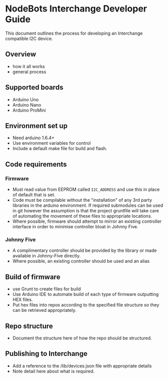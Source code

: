 # NodeBots Interchange Developer Guide

This document outlines the process for developing an Interchange compatible 
I2C device.

## Overview

* how it all works
* general process

## Supported boards

* Arduino Uno
* Arduino Nano
* Arduino ProMini

## Environment set up

* Need arduino 1.6.4+
* Use environment variables for control
* Include a default make file for build and flash.

## Code requirements

### Firmware

* Must read value from EEPROM called `I2C_ADDRESS` and use this in place of 
default that is set.
* Code must be compilable without the "installation" of any 3rd party libraries
in the arduino environment. If required submodules can be used in git however
the assumption is that the project gruntfile will take care of automating the
movement of these files to appropriate locations.
* Where possible, firmware should attempt to mirror an existing controller 
interface in order to minimise controller bloat in Johnny Five.

### Johnny Five

* A complimentary controller should be provided by the library or made available
in Johnny-Five directly. 
* Where possible, an existing controller should be used and an alias 

## Build of firmware

* use Grunt to create files for build
* Use Arduino IDE to automate build of each type of firmware outputting HEX files.
* Put hex files into repos according to the specified file structure so they can
be retrieved appropriately.

## Repo structure

* Document the structure here of how the repo should be structured.

## Publishing to Interchange

* Add a reference to the /lib/devices.json file with appropriate details
* Note detail here about what is required.
